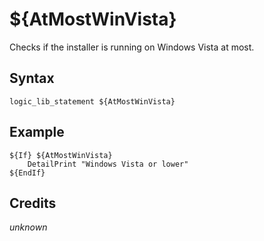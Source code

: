 # ${AtMostWinVista}

Checks if the installer is running on Windows Vista at most.

## Syntax

    logic_lib_statement ${AtMostWinVista}

## Example

    ${If} ${AtMostWinVista}
        DetailPrint "Windows Vista or lower"
    ${EndIf}

## Credits

*unknown*
